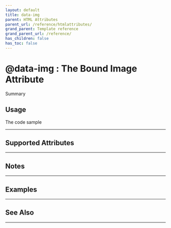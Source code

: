 ```yaml
---
layout: default
title: data-img
parent: HTML Attributes
parent_url: /reference/htmlattributes/
grand_parent: Template reference
grand_parent_url: /reference/
has_children: false
has_toc: false
---
```


# @data-img : The Bound Image Attribute

Summary

## Usage

 The code sample

---

## Supported Attributes


---

## Notes


---

## Examples


---


## See Also


---

